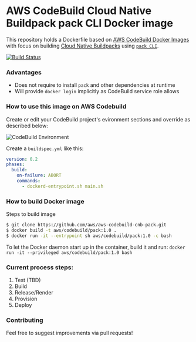 # AWS CodeBuild Cloud Native Buildpack pack CLI Docker image

This repository holds a Dockerfile based on [AWS CodeBuild Docker Images](https://github.com/aws/aws-codebuild-docker-images) with focus on building [Cloud Native Buildpacks](https://buildpacks.io/) using [`pack CLI`](https://buildpacks.io/docs/tools/pack/#pack-cli).

[![Build Status](https://codebuild.us-east-1.amazonaws.com/badges?uuid=eyJlbmNyeXB0ZWREYXRhIjoiZnk2Z2dqdVIzdXpTVXYyWmJ1VGxDVWtLMGZ0OVMybjJQb1M2dmI4c3F4RkpEcWduZ2hxODVkUzdqTlhoVFJUdkg5aFpqL0k3SnFXSVZ0ajYvS0hYK1lNPSIsIml2UGFyYW1ldGVyU3BlYyI6Im96Mjc3amNmMDJmVWp4S2giLCJtYXRlcmlhbFNldFNlcmlhbCI6MX0%3D&branch=main)](https://us-east-1.codebuild.aws.amazon.com/project/eyJlbmNyeXB0ZWREYXRhIjoiSnh1TjBMZzB1NGRTODZmWVhNcWpCelY3Sk9wcno0SmJsQkE3eWlTMjR1bGV4eUVON2lQT3RBa1VhRFBwOTRvUkd5cU5TWGRrdXlKQ240aFJ4ZXg0a3pUVzhVRDRBa0hqSHlZd2JtYzVPMXR6bUc0R0JqZUhlbzZvQjNhQW9LZllPYWlmIiwiaXZQYXJhbWV0ZXJTcGVjIjoiVTY5NmRZY0ZNandMeC93UyIsIm1hdGVyaWFsU2V0U2VyaWFsIjoxfQ%3D%3D)

### Advantages

- Does not require to install `pack` and other dependencies at runtime
- Will provide `docker login` implicitly as CodeBuild service role allows

### How to use this image on AWS Codebuild

Create or edit your CodeBuild project's evironment sections and override as described below:

![CodeBuild Environment](codebuild-snapshot.png)

Create a `buildspec.yml` like this:

```yaml
version: 0.2
phases:
  build:
    on-failure: ABORT
    commands:
      - dockerd-entrypoint.sh main.sh
```

### How to build Docker image

Steps to build image

```bash
$ git clone https://github.com/aws/aws-codebuild-cnb-pack.git
$ docker build -t aws/codebuild/pack:1.0 .
$ docker run -it --entrypoint sh aws/codebuild/pack:1.0 -c bash
```

To let the Docker daemon start up in the container, build it and run:
`docker run -it --privileged aws/codebuild/pack:1.0 bash`

### Current process steps:

1. Test (TBD)
2. Build
3. Release/Render
4. Provision
5. Deploy

### Contributing

Feel free to suggest improvements via pull requests!
